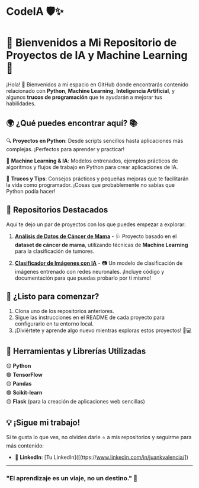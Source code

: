 # CodeIA 🛡️✨

# 🌟 Bienvenidos a Mi Repositorio de Proyectos de IA y Machine Learning 🚀

¡Hola! 👋 Bienvenidos a mi espacio en GitHub donde encontrarás contenido relacionado con **Python**, **Machine Learning**, **Inteligencia Artificial**, y algunos **trucos de programación** que te ayudarán a mejorar tus habilidades.

## 🌍 ¿Qué puedes encontrar aquí? 📚

🔍 **Proyectos en Python**: Desde scripts sencillos hasta aplicaciones más complejas. ¡Perfectos para aprender y practicar!

🤖 **Machine Learning & IA**: Modelos entrenados, ejemplos prácticos de algoritmos y flujos de trabajo en Python para crear aplicaciones de IA. 

🎯 **Trucos y Tips**: Consejos prácticos y pequeñas mejoras que te facilitarán la vida como programador. ¡Cosas que probablemente no sabías que Python podía hacer!

## 📂 Repositorios Destacados

Aquí te dejo un par de proyectos con los que puedes empezar a explorar:

1. **[Análisis de Datos de Cáncer de Mama](https://github.com/tu-usuario/cancer-analysis)** - 🩺 Proyecto basado en el **dataset de cáncer de mama**, utilizando técnicas de **Machine Learning** para la clasificación de tumores.

2. **[Clasificador de Imágenes con IA](https://github.com/tu-usuario/image-classifier)** - 📷 Un modelo de clasificación de imágenes entrenado con redes neuronales. ¡Incluye código y documentación para que puedas probarlo por ti mismo!

## 🚀 ¿Listo para comenzar?

1. Clona uno de los repositorios anteriores.
2. Sigue las instrucciones en el README de cada proyecto para configurarlo en tu entorno local.
3. ¡Diviértete y aprende algo nuevo mientras exploras estos proyectos! 🧠💻

## 🔧 Herramientas y Librerías Utilizadas

🟡 **Python**  
🟢 **TensorFlow**  
🟡 **Pandas**  
🟢 **Scikit-learn**  
🟡 **Flask** (para la creación de aplicaciones web sencillas)

## 💡 ¡Sigue mi trabajo!

Si te gusta lo que ves, no olvides darle ⭐ a mis repositorios y seguirme para más contenido:

- 💼 **LinkedIn**: [Tu LinkedIn]([(ttps://www.linkedin.com/in/juankvalencia/])


---

### "El aprendizaje es un viaje, no un destino." 🧭

